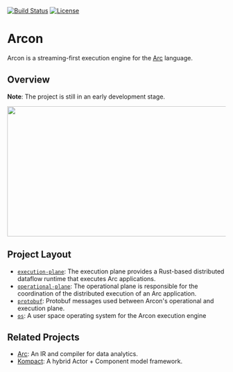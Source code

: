 [![Build Status](https://dev.azure.com/arcon-cda/arcon/_apis/build/status/cda-group.arcon?branchName=master)](https://dev.azure.com/arcon-cda/arcon/_build/latest?definitionId=1&branchName=master)
[![License](https://img.shields.io/badge/License-AGPL--3.0--only-blue)](https://github.com/cda-group/arcon)

# Arcon

Arcon is a streaming-first execution engine for the [Arc](https://github.com/cda-group/arc) language.

## Overview

**Note**: The project is still in an early development stage.

<p align="center">
  <img width="600" height="300" src=".github/arcon_overview.jpg">
</p>


## Project Layout

* [`execution-plane`]: The execution plane provides a Rust-based distributed dataflow runtime that executes Arc applications.
* [`operational-plane`]: The operational plane is responsible for the coordination of the distributed execution of an Arc application.
* [`protobuf`]: Protobuf messages used between Arcon's operational and execution plane.
* [`os`]: A user space operating system for the Arcon execution engine

[`execution-plane`]: execution-plane
[`operational-plane`]: operational-plane
[`protobuf`]: protobuf
[`os`]: os

## Related Projects

* [Arc](https://github.com/cda-group/arc): An IR and compiler for data analytics.
* [Kompact](https://github.com/kompics/kompact): A hybrid Actor + Component model framework.
